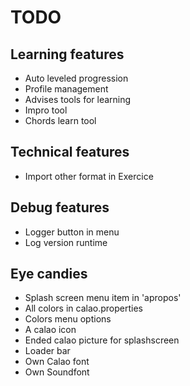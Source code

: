 TODO
==========

Learning features
--------
  * Auto leveled progression
  * Profile management
  * Advises tools for learning
  * Impro tool
  * Chords learn tool

Technical features
--------
  * Import other format in Exercice

Debug features
--------

  * Logger button in menu
  * Log version runtime
  
Eye candies
--------
  * Splash screen menu item in 'apropos'
  * All colors in calao.properties
  * Colors menu options 
  * A calao icon
  * Ended calao picture for splashscreen
  * Loader bar
  * Own Calao font
  * Own Soundfont
